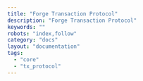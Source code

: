 ```yaml
---
title: "Forge Transaction Protocol"
description: "Forge Transaction Protocol"
keywords: ""
robots: "index,follow"
category: "docs"
layout: "documentation"
tags: 
  - "core"
  - "tx_protocol"
---
```



